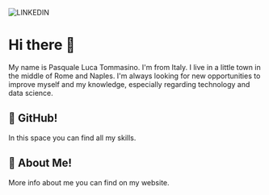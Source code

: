![LINKEDIN](https://user-images.githubusercontent.com/123829470/230311208-be8e047d-ebfd-4f3e-a36d-6a999b22d874.png)

# Hi there 👋

My name is Pasquale Luca Tommasino. I'm from Italy. I live in a little town in the middle of Rome and Naples. I'm always looking for new opportunities to improve myself and my knowledge, especially regarding technology and data science.

## :rocket: GitHub! 

In this space you can find all my skills. 

## :dart: About Me!

More info about me you can find on my website.

